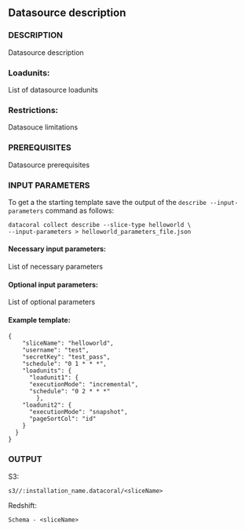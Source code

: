 ## Datasource description

### DESCRIPTION
Datasource description

### Loadunits:
List of datasource loadunits

### Restrictions:
Datasouce limitations

### PREREQUISITES
Datasource prerequisites

### INPUT PARAMETERS
To get a the starting template save the output of the `describe --input-parameters` command as follows:
	
    datacoral collect describe --slice-type helloworld \
    --input-parameters > helloworld_parameters_file.json

#### Necessary input parameters:
List of necessary parameters 
 
#### Optional input parameters:
List of optional parameters

#### Example template:
```
{
	"sliceName": "helloworld",
	"username": "test",
	"secretKey": "test_pass",
	"schedule": "0 1 * * *",
	"loadunits": {
	  "loadunit1": {
      "executionMode": "incremental",
      "schedule": "0 2 * * *"
		},
    "loadunit2": {
      "executionMode": "snapshot",
      "pageSortCol": "id"
    }
  }
}
```

### OUTPUT
S3:
  
  `s3//:installation_name.datacoral/<sliceName>`

Redshift:
    
  `Schema - <sliceName>`

